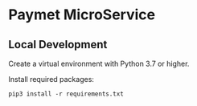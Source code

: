 # Paymet MicroService

## Local Development

Create a virtual environment with Python 3.7 or higher.

Install required packages:
```
pip3 install -r requirements.txt
```
